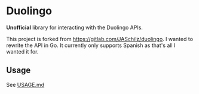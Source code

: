 # Duolingo

**Unofficial** library for interacting with the Duolingo APIs.

This project is forked from https://gitlab.com/JASchilz/duolingo. I wanted to rewrite the API in Go. It currently only supports Spanish as that's all I wanted it for.

## Usage

See [USAGE.md](USAGE.md)

